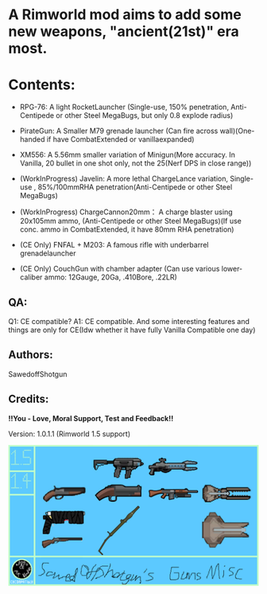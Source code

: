 # A Rimworld mod aims to add some new weapons, "ancient(21st)" era most.

# Contents:
- RPG-76: A light RocketLauncher (Single-use, 150% penetration, Anti-Centipede or other Steel MegaBugs, but only 0.8 explode radius)
- PirateGun: A Smaller M79 grenade launcher (Can fire across wall)(One-handed if have CombatExtended or vanillaexpanded)
- XM556: A 5.56mm smaller variation of Minigun(More accuracy. In Vanilla, 20 bullet in one shot only, not the 25(Nerf DPS in close range))
- (WorkInProgress) Javelin: A more lethal ChargeLance variation, Single-use , 85%/100mmRHA penetration(Anti-Centipede or other Steel MegaBugs)
- (WorkInProgress) ChargeCannon20mm： A charge blaster using 20x105mm ammo, (Anti-Centipede or other Steel MegaBugs)(If use conc. ammo in CombatExtended, it have 80mm RHA penetration)

- (CE Only) FNFAL + M203: A famous rifle with underbarrel grenadelauncher
- (CE Only) CouchGun with chamber adapter (Can use various lower-caliber ammo: 12Gauge, 20Ga, .410Bore, .22LR)

## QA:
Q1: CE compatible?
A1: CE compatible. And some interesting features and things are only for CE(Idw whether it have fully Vanilla Compatible one day)

## Authors:
SawedoffShotgun

## Credits:
**!!You - Love, Moral Support, Test and Feedback!!**

Version: 1.0.1.1 (Rimworld 1.5 support)

![Preview](/About/Preview.png)

